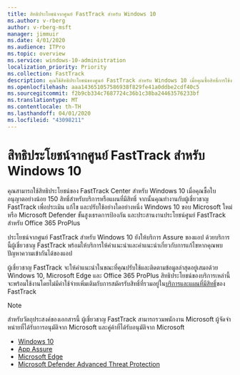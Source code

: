 ```yaml
---
title: สิทธิประโยชน์จากศูนย์ FastTrack สำหรับ Windows 10
ms.author: v-rberg
author: v-rberg-msft
manager: jimmuir
ms.date: 4/01/2020
ms.audience: ITPro
ms.topic: overview
ms.service: windows-10-administration
localization_priority: Priority
ms.collection: FastTrack
description: คุณใช้สิทธิประโยชน์ของศูนย์ FastTrack สําหรับ Windows 10 เมื่อคุณซื้อสิทธิ์การใช้งาน*อย่างน้อย*150 สําหรับบริการหรือแผนที่มีสิทธิ์
ms.openlocfilehash: aaa143651057586938f829fe41a0ddbe2cdf40c5
ms.sourcegitcommit: f2b9cb334c7687724c36b1c38ba24463576233bf
ms.translationtype: MT
ms.contentlocale: th-TH
ms.lasthandoff: 04/01/2020
ms.locfileid: "43098211"
---
```

# <a name="fasttrack-center-benefit-for-windows-10"></a>สิทธิประโยชน์จากศูนย์ FastTrack สำหรับ Windows 10

คุณสามารถใช้สิทธิประโยชน์ของ FastTrack Center สําหรับ Windows 10 เมื่อคุณซื้อใบอนุญาตอย่างน้อย 150 สิทธิ์สําหรับบริการหรือแผนที่มีสิทธิ์ จากนั้นคุณทํางานกับผู้เชี่ยวชาญ FastTrack เพื่อประเมิน แก้ไข และปรับใช้อย่างใดอย่างหนึ่ง Windows 10 ขอบ Microsoft ใหม่ หรือ Microsoft Defender ขั้นสูงเธรดการป้องกัน และประสานงานประโยชน์ศูนย์ FastTrack สําหรับ Office 365 ProPlus 

ประโยชน์จากศูนย์ FastTrack สําหรับ Windows 10 ยังให้บริการ Assure ของแอป ด้วยบริการนี้ผู้เชี่ยวชาญ FastTrack พร้อมให้บริการให้คําแนะนําและคําแนะนําเกี่ยวกับการแก้ไขหากคุณพบปัญหาความเข้ากันได้ของแอป 

ผู้เชี่ยวชาญ FastTrack จะให้คําแนะนําในขณะที่คุณปรับใช้และติดตามข้อมูลล่าสุดอยู่เสมอด้วย Windows 10, Microsoft Edge และ Office 365 ProPlus สิทธิประโยชน์ของบริการเหล่านี้จะพร้อมใช้งานโดยไม่มีค่าใช้จ่ายเพิ่มเติมกับการสมัครรับสิทธิ์ที่รวมอยู่ใน[บริการและแผนที่มีสิทธิ์](M365-eligible-services-and-plans.md)ของ FastTrack
  
> [!NOTE]
> สําหรับวัตถุประสงค์ของเอกสารนี้ ผู้เชี่ยวชาญ FastTrack สามารถรวมพนักงาน Microsoft ผู้จัดจําหน่ายที่ได้รับการอนุมัติจาก Microsoft และคู่ค้าที่ได้รับอนุมัติจาก Microsoft 
    
- [Windows 10](Win-10-windows-10.md)
- [App Assure](Win-10-app-assure.md)
- [Microsoft Edge](Win-10-microsoft-edge.md)
- [Microsoft Defender Advanced Threat Protection](Win-10-microsoft-defender-atp.md)

